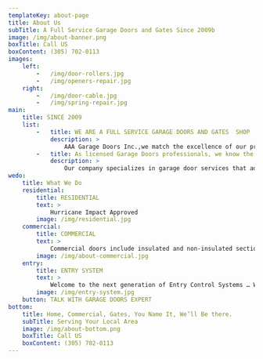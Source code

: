 ```yaml
---
templateKey: about-page
title: About Us
subTitle: A Full Service Garage Doors and Gates Since 2009b
image: /img/about-banner.png
boxTitle: Call US
boxContent: (305) 702-0113
images:
    left:
        -   /img/door-rollers.jpg
        -   /img/openers-repair.jpg
    right:
        -   /img/door-cable.jpg
        -   /img/spring-repair.jpg
main:
    title: SINCE 2009
    list:
        -   title: WE ARE A FULL SERVICE GARAGE DOORS AND GATES  SHOP
            description: >
                AAA Garage Doors Inc.,we match the excellence of our products with exceptional services.Premium quality Local garage doors in Miami-Dade County, FL.We offer residential and commercial solutions for garage openers and overhead garage doors, such as installations, Garage Doors springs and parts replacements, maintenance and repair. From minor fixes to total garage door overhaul, our company makes it a promise to serve with absolute reliability, integrity, and commitment in presenting high-value results at reasonable rates.
        -   title: As licensed Garage Doors professionals, we know the value of safety and security
            description: >
                Our company specializes in garage door services that address a variety of needs and requirements.As a trusted Local garage doors repair company, we employ highly experienced technicians and mechanics that are fully capable in fixing any garage door issues 
wedo:
    title: What We Do
    residential:
        title: RESIDENTIAL
        text: >
            Hurricane Impact Approved
        image: /img/residential.jpg
    commercial:
        title: COMMERCIAL
        text: >
            Commercial doors include insulated and non-insulated sectional steel, aluminum , rolling, security grilles,   roll-up sheet, and coiling steel doors.
        image: /img/about-commercial.jpg
    entry:
        title: ENTRY SYSTEM
        text: >
            Welcome to the next generation of Entry Control Systems … Wireless system allows quick, easy, and therefore, inexpensive installations. Access anywhere cloud ..
        image: /img/entry-system.jpg
    button: TALK WITH GARAGE DOORS EXPERT
bottom:
    title: Home, Commercial, Gates, You Name It, We’ll Be there.
    subTitle: Serving Your Local Area
    image: /img/about-bottom.png
    boxTitle: Call US
    boxContent: (305) 702-0113
---
```

